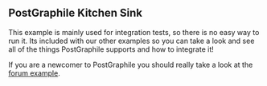 ## PostGraphile Kitchen Sink

This example is mainly used for integration tests, so there is no easy way to run it. Its included with our other examples so you can take a look and see all of the things PostGraphile supports and how to integrate it!

If you are a newcomer to PostGraphile you should really take a look at the [forum example](../forum).
